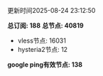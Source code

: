 更新时间2025-08-24 23:12:50

**总订阅: 188**
**总节点: 40819**
- vless节点: 16031
- hysteria2节点: 12

**google ping有效节点: 138**
